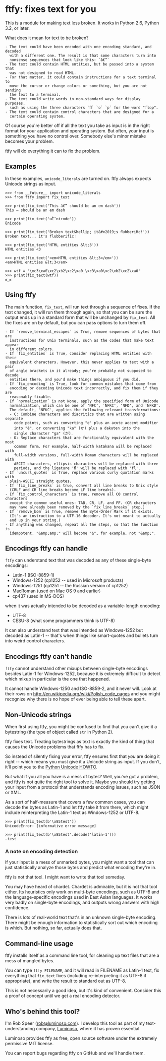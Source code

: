 # ftfy: fixes text for you

This is a module for making text less broken. It works in Python 2.6, 
Python 3.2, or later.

What does it mean for text to be broken?

    - The text could have been encoded with one encoding standard, and decoded
      with a different one. The result is that some characters turn into
      nonsense sequences that look like this: `â€”`
    - The text could contain HTML entities, but be passed into a system that
      was not designed to read HTML.
    - For that matter, it could contain instructions for a text terminal to
      move the cursor or change colors or something, but you are not sending
      the text to a terminal.
    - The text could write words in non-standard ways for display purposes,
      such as using the three characters `ﬂ` `o` `p` for the word "flop".
    - The text could contain control characters that are designed for a
      certain operating system.

Of course you're better off if all the text you take as input is in the right
format for your application and operating system. But often, your input is
something you have no control over. Somebody else's minor mistake becomes
your problem.

ftfy will do everything it can to fix the problem.

## Examples

In these examples, `unicode_literals` are turned on. ftfy always expects
Unicode strings as input. 

    >>> from __future__ import unicode_literals
    >>> from ftfy import fix_text

    >>> print(fix_text('This â€” should be an em dash'))
    This — should be an em dash

    >>> print(fix_text('uÌˆnicode'))
    ünicode

    >>> print(fix_text('Broken text&hellip; it&#x2019;s ﬂubberiﬁc!'))
    Broken text... it's flubberific!

    >>> print(fix_text('HTML entities &lt;3'))
    HTML entities <3

    >>> print(fix_text('<em>HTML entities &lt;3</em>'))
    <em>HTML entities &lt;3</em>

    >>> wtf = '\xc3\xa0\xc2\xb2\xc2\xa0_\xc3\xa0\xc2\xb2\xc2\xa0'
    >>> print(fix_text(wtf))
    ಠ_ಠ

## Using ftfy

The main function, `fix_text`, will run text through a sequence of fixes. If
the text changed, it will run them through again, so that you can be sure
the output ends up in a standard form that will be unchanged by `fix_text`.
All the fixes are on by default, but you can pass options to turn them off.

    - If `remove_terminal_escapes` is True, remove sequences of bytes that are
      instructions for Unix terminals, such as the codes that make text appear
      in different colors.
    - If `fix_entities` is True, consider replacing HTML entities with their
      equivalent characters. However, this never applies to text with a pair
      of angle brackets in it already; you're probably not supposed to decode
      entities there, and you'd make things ambiguous if you did.
    - If `fix_encoding` is True, look for common mistakes that come from
      encoding or decoding Unicode text incorrectly, and fix them if they are
      reasonably fixable.
    - If `normalization` is not None, apply the specified form of Unicode
      normalization, which can be one of 'NFC', 'NFKC', 'NFD', and 'NFKD'.
      The default, 'NFKC', applies the following relevant transformations:
      - C: Combine characters and diacritics that are written using separate
        code points, such as converting "e" plus an acute accent modifier
        into "é", or converting "ka" (か) plus a dakuten into the
        single character "ga" (が).
      - K: Replace characters that are functionally equivalent with the most
        common form. For example, half-width katakana will be replaced with
        full-width versions, full-width Roman characters will be replaced with
        ASCII characters, ellipsis characters will be replaced with three
        periods, and the ligature 'ﬂ' will be replaced with 'fl'.
    - If `uncurl_quotes` is True, replace various curly quotation marks with
      plain-ASCII straight quotes.
    - If `fix_line_breaks` is true, convert all line breaks to Unix style
      (CRLF and CR line breaks become LF line breaks).
    - If `fix_control_characters` is true, remove all C0 control characters
      except the common useful ones: TAB, CR, LF, and FF. (CR characters
      may have already been removed by the `fix_line_breaks` step.)
    - If `remove_bom` is True, remove the Byte-Order Mark if it exists.
      (It's an instruction to a UTF-16 decoder. It's not meant to actually
      end up in your string.)
    - If anything was changed, repeat all the steps, so that the function is
      idempotent. "&amp;amp;" will become "&", for example, not "&amp;".

## Encodings ftfy can handle

`ftfy` can understand text that was decoded as any of these single-byte
encodings:

- Latin-1 (ISO-8859-1)
- Windows-1252 (cp1252 -- used in Microsoft products)
- Windows-1251 (cp1251 -- the Russian version of cp1252)
- MacRoman (used on Mac OS 9 and earlier)
- cp437 (used in MS-DOS)

when it was actually intended to be decoded as a variable-length encoding:

- UTF-8
- CESU-8 (what some programmers think is UTF-8)

It can also understand text that was intended as Windows-1252 but decoded as
Latin-1 -- that's when things like smart-quotes and bullets turn into weird
control characters.

## Encodings ftfy can't handle

`ftfy` cannot understand other mixups between single-byte encodings besides
Latin-1 for Windows-1252, because it is extremely difficult to detect which
mixup in particular is the one that happened.

It cannot handle Windows-1250 and ISO-8859-2, and it never will. Look at their
rows on http://en.wikipedia.org/wiki/Polish_code_pages and you might recognize
why there is no hope of ever being able to tell these apart.

## Non-Unicode strings

When first using ftfy, you might be confused to find that you can't give it a
bytestring (the type of object called `str` in Python 2).

ftfy fixes text. Treating bytestrings as text is exactly the kind of thing that
causes the Unicode problems that ftfy has to fix.

So instead of silently fixing your error, ftfy ensures first that *you* are
doing it right -- which means you must give it a Unicode string as input. If
you don't, it'll point you to the
[Python Unicode HOWTO](http://docs.python.org/3/howto/unicode.html).

But what if you all you have is a mess of bytes? Well, you've got a problem,
and ftfy is not quite the right tool to solve it. Maybe you should try getting
your input from a protocol that understands encoding issues, such as JSON or
XML.

As a sort of half-measure that covers a few common cases, you can decode the
bytes as Latin-1 and let ftfy take it from there, which might include
reinterpreting the Latin-1 text as Windows-1252 or UTF-8.

    >>> print(fix_text(b'\x85test'))
    UnicodeError: [informative error message]

    >>> print(fix_text(b'\x85test'.decode('latin-1')))
    —test

### A note on encoding detection

If your input is a mess of unmarked bytes, you might want a tool that can just
statistically analyze those bytes and predict what encoding they're in.

ftfy is not that tool. I might want to write that tool someday.

You may have heard of chardet. Chardet is admirable, but it is not that tool
either. Its heuristics only work on multi-byte encodings, such as UTF-8 and the
language-specific encodings used in East Asian languages. It works very badly
on single-byte encodings, and outputs wrong answers with high confidence.

There is lots of real-world text that's in an unknown single-byte encoding.
There might be enough information to statistically sort out which encoding is
which. But nothing, so far, actually does that.

## Command-line usage

ftfy installs itself as a command line tool, for cleaning up text files that
are a mess of mangled bytes.

You can type `ftfy FILENAME`, and it will read in FILENAME as Latin-1 text, fix
everything that `fix_text` fixes (including re-interpreting it as UTF-8 if
appropriate), and write the result to standard out as UTF-8.

This is not necessarily a good idea, but it's kind of convenient. Consider this
a proof of concept until we get a real encoding detector.

## Who's behind this tool?

I'm Rob Speer (rob@luminoso.com).  I develop this tool as part of my
text-understanding company, [Luminoso](http://luminoso.com), where it has
proven essential.

Luminoso provides ftfy as free, open source software under the extremely
permissive MIT license.

You can report bugs regarding ftfy on GitHub and we'll handle them.
